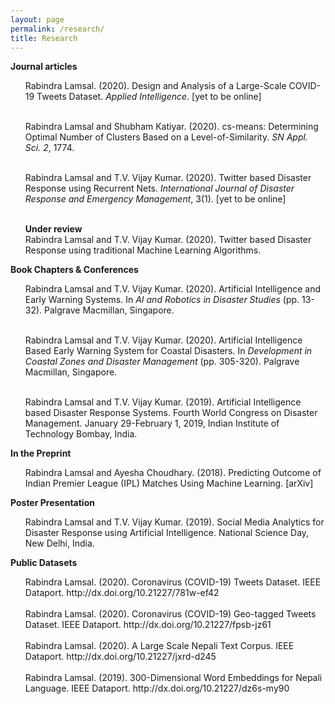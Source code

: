 ```yaml
---
layout: page
permalink: /research/
title: Research
---
```

<b>Journal articles</b>
<ul>
Rabindra Lamsal. (2020). Design and Analysis of a Large-Scale COVID-19 Tweets Dataset. <em>Applied Intelligence</em>. [yet to be online]<br><br>

Rabindra Lamsal and Shubham Katiyar. (2020). cs-means: Determining Optimal Number of Clusters Based on a Level-of-Similarity. <em>SN Appl. Sci. 2</em>, 1774.<br><br>

Rabindra Lamsal and T.V. Vijay Kumar. (2020). Twitter based Disaster Response using Recurrent Nets. <em>International Journal of Disaster Response and Emergency Management</em>, 3(1). [yet to be online]<br><br>

<b>Under review</b><br>
Rabindra Lamsal and T.V. Vijay Kumar. (2020). Twitter based Disaster Response using traditional Machine Learning Algorithms.

</ul>

<b>Book Chapters & Conferences</b>

<ul>

Rabindra Lamsal and T.V. Vijay Kumar. (2020). Artificial Intelligence and Early Warning Systems. In <em>AI and Robotics in Disaster Studies</em> (pp. 13-32). Palgrave Macmillan, Singapore.<br><br>

Rabindra Lamsal and T.V. Vijay Kumar. (2020). Artificial Intelligence Based Early Warning System for Coastal Disasters. In <em>Development in Coastal Zones and Disaster Management</em> (pp. 305-320). Palgrave Macmillan, Singapore.<br><br>

Rabindra Lamsal and T.V. Vijay Kumar. (2019). Artificial Intelligence based Disaster Response Systems. Fourth World Congress on Disaster Management. January 29-February 1, 2019, Indian Institute of Technology Bombay, India.

</ul>

<b>In the Preprint</b>

<ul>

Rabindra Lamsal and Ayesha Choudhary. (2018). Predicting Outcome of Indian Premier League (IPL) Matches Using Machine Learning. [arXiv]

</ul>

<b>Poster Presentation</b>
<ul>

Rabindra Lamsal and T.V. Vijay Kumar. (2019). Social Media Analytics for Disaster Response using Artificial Intelligence. National Science Day, New Delhi, India.

</ul>

<b>Public Datasets</b>

<ul>
Rabindra Lamsal. (2020). Coronavirus (COVID-19) Tweets Dataset. IEEE Dataport. http://dx.doi.org/10.21227/781w-ef42<br><br>
Rabindra Lamsal. (2020). Coronavirus (COVID-19) Geo-tagged Tweets Dataset. IEEE Dataport. http://dx.doi.org/10.21227/fpsb-jz61<br><br>
Rabindra Lamsal. (2020). A Large Scale Nepali Text Corpus. IEEE Dataport. http://dx.doi.org/10.21227/jxrd-d245<br><br>
Rabindra Lamsal. (2019). 300-Dimensional Word Embeddings for Nepali Language. IEEE Dataport. http://dx.doi.org/10.21227/dz6s-my90
</ul>
